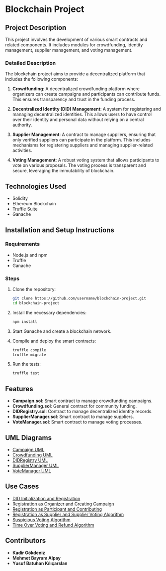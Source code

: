 # Blockchain Project

## Project Description
This project involves the development of various smart contracts and related components. It includes modules for crowdfunding, identity management, supplier management, and voting management.

### Detailed Description
The blockchain project aims to provide a decentralized platform that includes the following components:

1. **Crowdfunding**: A decentralized crowdfunding platform where organizers can create campaigns and participants can contribute funds. This ensures transparency and trust in the funding process.

2. **Decentralized Identity (DID) Management**: A system for registering and managing decentralized identities. This allows users to have control over their identity and personal data without relying on a central authority.

3. **Supplier Management**: A contract to manage suppliers, ensuring that only verified suppliers can participate in the platform. This includes mechanisms for registering suppliers and managing supplier-related activities.

4. **Voting Management**: A robust voting system that allows participants to vote on various proposals. The voting process is transparent and secure, leveraging the immutability of blockchain.

## Technologies Used
- Solidity
- Ethereum Blockchain
- Truffle Suite
- Ganache

## Installation and Setup Instructions

### Requirements
- Node.js and npm
- Truffle
- Ganache

### Steps
1. Clone the repository:
    ```bash
    git clone https://github.com/username/blockchain-project.git
    cd blockchain-project
    ```

2. Install the necessary dependencies:
    ```bash
    npm install
    ```

3. Start Ganache and create a blockchain network.

4. Compile and deploy the smart contracts:
    ```bash
    truffle compile
    truffle migrate
    ```

5. Run the tests:
    ```bash
    truffle test
    ```

## Features
- **Campaign.sol**: Smart contract to manage crowdfunding campaigns.
- **Crowdfunding.sol**: General contract for community funding.
- **DIDRegistry.sol**: Contract to manage decentralized identity records.
- **SupplierManager.sol**: Smart contract to manage suppliers.
- **VoteManager.sol**: Smart contract to manage voting processes.

## UML Diagrams
- [Campaign UML](./UMLs/Campaign.png)
- [Crowdfunding UML](./UMLs/Crowdfunding.png)
- [DIDRegistry UML](./UMLs/DIDRegistry.png)
- [SupplierManager UML](./UMLs/SupplierManager.png)
- [VoteManager UML](./UMLs/VoteManager.png)

## Use Cases
- [DID Initialization and Registration](./Use-Cases/DID_initialization_and_registiration_to_DID.jpg)
- [Registration as Organizer and Creating Campaign](./Use-Cases/regisitation_as_organizer_and_creatin_campaign.jpg)
- [Registration as Participant and Contributing](./Use-Cases/registiration_as_participant_and_contribute.jpg)
- [Registration as Supplier and Supplier Voting Algorithm](./Use-Cases/registiration_supplier_and_supplier_voting_algorithm.jpg)
- [Suspicious Voting Algorithm](./Use-Cases/Suspicious_voting_algorithm.jpg)
- [Time Over Voting and Refund Algorithm](./Use-Cases/Time_over_voting_and_refund_algorithm.jpg)

## Contributors
- **Kadir Gökdeniz**
- **Mehmet Bayram Alpay**
- **Yusuf Batuhan Kılıçarslan**
